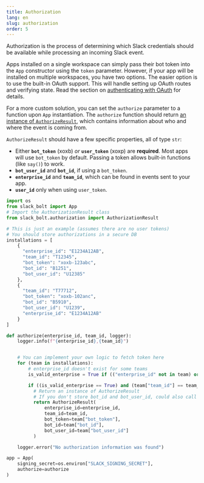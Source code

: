 ```yaml
---
title: Authorization
lang: en
slug: authorization
order: 5
---
```


<div class="section-content">
Authorization is the process of determining which Slack credentials should be available while processing an incoming Slack event.

Apps installed on a single workspace can simply pass their bot token into the `App` constructor using the `token` parameter. However, if your app will be installed on multiple workspaces, you have two options. The easier option is to use the built-in OAuth support. This will handle setting up OAuth routes and verifying state. Read the section on [authenticating with OAuth](#authenticating-oauth) for details.

For a more custom solution, you can set the `authorize` parameter to a function upon `App` instantiation. The `authorize` function should return [an instance of `AuthorizeResult`](https://github.com/slackapi/bolt-python/blob/main/slack_bolt/authorization/authorize_result.py), which contains information about who and where the event is coming from.

`AuthorizeResult` should have a few specific properties, all of type `str`:
- Either **`bot_token`** (xoxb) *or* **`user_token`** (xoxp) are **required**. Most apps will use `bot_token` by default. Passing a token allows built-in functions (like `say()`) to work.
- **`bot_user_id`** and **`bot_id`**, if using a `bot_token`.
- **`enterprise_id`** and **`team_id`**, which can be found in events sent to your app.
- **`user_id`** only when using `user_token`.
</div>

```python
import os
from slack_bolt import App
# Import the AuthorizationResult class
from slack_bolt.authorization import AuthorizationResult

# This is just an example (assumes there are no user tokens)
# You should store authorizations in a secure DB
installations = [
    {
      "enterprise_id": "E1234A12AB",
      "team_id": "T12345",
      "bot_token": "xoxb-123abc",
      "bot_id": "B1251",
      "bot_user_id": "U12385"
    },
    {
      "team_id": "T77712",
      "bot_token": "xoxb-102anc",
      "bot_id": "B5910",
      "bot_user_id": "U1239",
      "enterprise_id": "E1234A12AB"
    }
]

def authorize(enterprise_id, team_id, logger):
    logger.info(f"{enterprise_id},{team_id}")


    # You can implement your own logic to fetch token here
    for (team in installations):
        # enterprise_id doesn't exist for some teams
        is_valid_enterprise = True if (("enterprise_id" not in team) or (enterprise_id == team["enterprise_id"])) else False

        if ((is_valid_enterprise == True) and (team["team_id"] == team_id)):
          # Return an instance of AuthorizeResult
          # If you don't store bot_id and bot_user_id, could also call `from_auth_test_response` with your bot_token to automatically fetch them
          return AuthorizeResult(
              enterprise_id=enterprise_id,
              team_id=team_id,
              bot_token=team["bot_token"],
              bot_id=team["bot_id"],
              bot_user_id=team["bot_user_id"]
          )

    logger.error("No authorization information was found")

app = App(
    signing_secret=os.environ["SLACK_SIGNING_SECRET"],
    authorize=authorize
)
```
